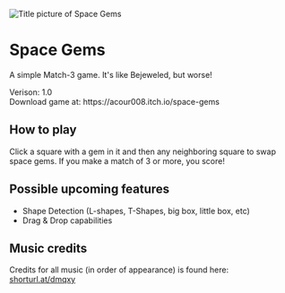 ![Title picture of Space Gems](https://img.itch.zone/aW1nLzk2MjU4MDMuZ2lm/original/V4%2FmHg.gif "Space Gems")

# Space Gems
A simple Match-3 game. It's like Bejeweled, but worse!

<p>Verison: 1.0<br>
Download game at: https://acour008.itch.io/space-gems</p>

## How to play
Click a square with a gem in it and then any neighboring square to swap space gems. If you make a match of 3 or more, you score!

## Possible upcoming features
- Shape Detection (L-shapes, T-Shapes, big box, little box, etc)
- Drag & Drop capabilities

## Music credits
Credits for all music (in order of appearance) is found here: [shorturl.at/dmqxy](shorturl.at/dmqxy)



